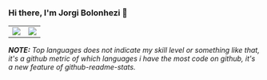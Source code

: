 ### Hi there, I'm Jorgi Bolonhezi 👋
<table>
  <tr>
    <td><img src="https://vercel-instance-holyblade.vercel.app/api?username=holyblade&show_icons=true&theme=tokyonight&count_private=true"></td>
    <td><img src="https://vercel-instance-holyblade.vercel.app/api/top-langs/?username=holyblade&theme=tokyonight&count_private=true&langs_count=8&layout=compact"></td>
  </tr>
</table>

***NOTE:*** *Top languages does not indicate my skill level or something like that, it's a github metric of which languages i have the most code on github, it's a new feature of github-readme-stats.*
